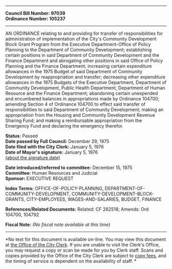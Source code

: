 * * * * *  
  
**Council Bill Number: [](#h0)[](#h2)97039**   
**Ordinance Number: 105237**  
  
* * * * *  
  
AN ORDINANCE relating to and providing for transfer of responsibilities for administration of implementation of the City's Community Development Block Grant Program from the Executive Department-Office of Policy Planning to the Department of Community Development; establishing certain positions in said Department of Community Development and the Finance Department and abrogating other positions in said Office of Policy Planning and the Finance Department; increasing certain expenditure allowances in the 1975 Budget of said Department of Community Development by reappropriation and transfer; decreasing other expenditure allowances in the 1975 Budgets of the Executive Department, Department of Community Development, Public Health Department, Department of Human Resource and the Finance Department; abandoning certain unexpended and encumbered balances in appropriations made by Ordinance 104700; amending Section 4 of Ordinance 104700 to effect said transfer of responsibilities to said Department of Community Development; making an appropriation from the Housing and Community Development Revenue Sharing Fund; and making a reimbursable appropriation from the Emergency Fund and declaring the emergency therefor.  
  
**Status:** Passed   
**Date passed by Full Council:** December 29, 1975   
**Date filed with the City Clerk:** January 5, 1976   
**Date of Mayor's signature:** January 5, 1976   
[(about the signature date)](/~public/approvaldate.htm)   
  
  
**Date introduced/referred to committee:** December 15, 1975   
**Committee:** Human Resources and Judicial   
**Sponsor:** EXECUTIVE REQUEST   
  
**Index Terms:** OFFICE-OF-POLICY-PLANNING, DEPARTMENT-OF-COMMUNITY-DEVELOPMENT, COMMUNITY-DEVELOPMENT-BLOCK-GRANTS, CITY-EMPLOYEES, WAGES-AND-SALARIES, BUDGET, FINANCE  
  
**References/Related Documents:** Related: CF 282518; Amends: Ord 104700, 104792  
  
**Fiscal Note:** *(No fiscal note available at this time)*  
  
* * * * *  
  
*No text for this document is available on-line. You may view this document at [the Office of the City Clerk](http://www.seattle.gov/leg/clerk/contactUs.htm). If you are unable to visit the Clerk's Office, you may request a copy or scan be made for you by Clerk staff. Scans and copies provided by the Office of the City Clerk are subject to [copy fees](http://clerk.seattle.gov/~public/clerkfees.htm), and the timing of service is dependent on the availability of staff. *  
  
  
